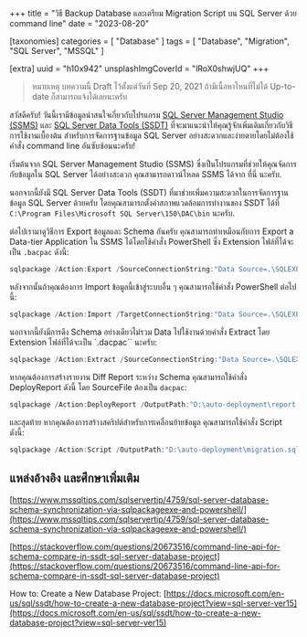 +++
title = "วิธี Backup Database และเตรียม Migration Script บน SQL Server ด้วย command line"
date = "2023-08-20"

[taxonomies]
categories = [ "Database" ]
tags = [ "Database", "Migration", "SQL Server", "MSSQL" ]

[extra]
uuid = "h10x942"
unsplashImgCoverId = "lRoX0shwjUQ"
+++

> หมายเหตุ บทความนี้ Draft ไว้ตั้งแต่วันที่ Sep 20, 2021 ถ้ามีเนื้อหาไหนที่ไม่ได้ Up-to-date ก็สามารถแจ้งได้เลยนะครับ

สวัสดีครับ! วันนี้เรามีข้อมูลน่าสนใจเกี่ยวกับโปรแกรม [SQL Server Management Studio (SSMS)](https://docs.microsoft.com/en-us/sql/ssms/download-sql-server-management-studio-ssms?view=sql-server-ver15) และ [SQL Server Data Tools (SSDT)](https://learn.microsoft.com/en-us/sql/ssdt/sql-server-data-tools?view=sql-server-ver16) ที่จะมาแนะนำให้คุณรู้จักเพิ่มเติมเกี่ยวกับวิธีการใช้งานเบื้องต้น สำหรับการจัดการฐานข้อมูล SQL Server อย่างสะดวกและง่ายดายโดยไม่ต้องใช้คำสั่ง command line อันซับซ้อนนะครับ!

เริ่มต้นจาก SQL Server Management Studio (SSMS) ซึ่งเป็นโปรแกรมที่ช่วยให้คุณจัดการกับข้อมูลใน SQL Server ได้อย่างสะดวก คุณสามารถดาวน์โหลด SSMS ได้จาก ที่นี่ นะครับ.

นอกจากนี้ยังมี SQL Server Data Tools (SSDT) ที่มาช่วยเพิ่มความสะดวกในการจัดการฐานข้อมูล SQL Server ด้วยครับ โดยคุณสามารถตั้งค่าสภาพแวดล้อมการทำงานของ SSDT ได้ที่ `C:\Program Files\Microsoft SQL Server\150\DAC\bin` นะครับ.

ต่อไปเรามาดูวิธีการ Export ข้อมูลและ Schema กันครับ คุณสามารถทำเหมือนกับการ Export a Data-tier Application ใน SSMS ได้โดยใช้คำสั่ง PowerShell ซึ่ง Extension ไฟล์ที่ได้จะเป็น `.bacpac` ดังนี้:


```powershell
sqlpackage /Action:Export /SourceConnectionString:"Data Source=.\SQLEXPRESS; Initial Catalog=TestDB; Integrated Security=True" /TargetFile:"D:\auto-deployment\database_backup.bacpac"
```

หลังจากนั้นถ้าคุณต้องการ Import ข้อมูลนี้เข้าสู่ระบบอื่น ๆ คุณสามารถใช้คำสั่ง PowerShell ต่อไปนี้:

```powershell
sqlpackage /Action:Import /TargetConnectionString:"Data Source=.\SQLEXPRESS; Initial Catalog=Imported_TestDB; Integrated Security=True" /SourceFile:"D:\auto-deployment\database_backup.bacpac"
```

นอกจากนี้ยังมีการดึง Schema อย่างเดียวไม่รวม Data ไปใช้งานด้วยคำสั่ง Extract โดย Extension ไฟล์ที่ได้จะเป็น `.dacpac`` นะครับ:

```powershell
sqlpackage /Action:Extract /SourceConnectionString:"Data Source=.\SQLEXPRESS; Initial Catalog=TestDB; Integrated Security=True" /TargetFile:"D:\auto-deployment\database_schema.dacpac"
```

หากคุณต้องการสร้างรายงาน Diff Report ระหว่าง Schema คุณสามารถใช้คำสั่ง DeployReport ดังนี้ โดย SourceFile ต้องเป็น `dacpac`:

```powershell
sqlpackage /Action:DeployReport /OutputPath:"D:\auto-deployment\report.xml" /OverwriteFiles:True /SourceFile:"D:\auto-deployment\TestDatabase\Snapshots\TestDatabase_20210916_17-58-02.dacpac" /TargetConnectionString:"Data Source=.\SQLEXPRESS; Initial Catalog=TestDB; Integrated Security=True"
```

และสุดท้าย หากคุณต้องการสร้างสคริปต์สำหรับการเคลื่อนย้ายข้อมูล คุณสามารถใช้คำสั่ง Script ดังนี้:

```powershell
sqlpackage /Action:Script /OutputPath:"D:\auto-deployment\migration.sql" /OverwriteFiles:True /SourceFile:"D:\auto-deployment\TestDatabase\Snapshots\TestDatabase_20210916_17-58-02.dacpac" /TargetConnectionString:"Data Source=.\SQLEXPRESS; Initial Catalog=TestDB; Integrated Security=True"
```

## แหล่งอ้างอิง และศึกษาเพิ่มเติม

[https://www.mssqltips.com/sqlservertip/4759/sql-server-database-schema-synchronization-via-sqlpackageexe-and-powershell/](https://www.mssqltips.com/sqlservertip/4759/sql-server-database-schema-synchronization-via-sqlpackageexe-and-powershell/)

[https://stackoverflow.com/questions/20673516/command-line-api-for-schema-compare-in-ssdt-sql-server-database-project](https://stackoverflow.com/questions/20673516/command-line-api-for-schema-compare-in-ssdt-sql-server-database-project)

How to: Create a New Database Project: [https://docs.microsoft.com/en-us/sql/ssdt/how-to-create-a-new-database-project?view=sql-server-ver15](https://docs.microsoft.com/en-us/sql/ssdt/how-to-create-a-new-database-project?view=sql-server-ver15)

